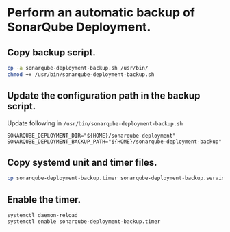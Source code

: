 # Perform an automatic backup of SonarQube Deployment.

## Copy backup script.
```bash
cp -a sonarqube-deployment-backup.sh /usr/bin/
chmod +x /usr/bin/sonarqube-deployment-backup.sh
```

## Update the configuration path in the backup script.
Update following in `/usr/bin/sonarqube-deployment-backup.sh`
```
SONARQUBE_DEPLOYMENT_DIR="${HOME}/sonarqube-deployment"
SONARQUBE_DEPLOYMENT_BACKUP_PATH="${HOME}/sonarqube-deployment-backup"
```

## Copy systemd unit and timer files.
```bash
cp sonarqube-deployment-backup.timer sonarqube-deployment-backup.service /etc/systemd/system/
```

## Enable the timer.
```bash
systemctl daemon-reload
systemctl enable sonarqube-deployment-backup.timer
```